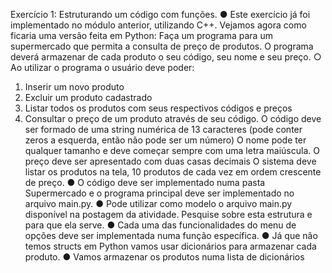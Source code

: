 Exercício 1: Estruturando um código com funções.
● Este exercício já foi implementado no módulo anterior, utilizando C++.
Vejamos agora como ficaria uma versão feita em Python: Faça um programa
para um supermercado que permita a consulta de preço de produtos. O
programa deverá armazenar de cada produto o seu código, seu nome e seu
preço.
○ Ao utilizar o programa o usuário deve poder:
1. Inserir um novo produto
2. Excluir um produto cadastrado
3. Listar todos os produtos com seus respectivos códigos e preços
4. Consultar o preço de um produto através de seu código.
O código deve ser formado de uma string numérica de 13 caracteres (pode
conter zeros a esquerda, então não pode ser um número)
O nome pode ter qualquer tamanho e deve começar sempre com uma letra
maiúscula.
O preço deve ser apresentado com duas casas decimais
O sistema deve listar os produtos na tela, 10 produtos de cada vez em ordem
crescente de preço.
● O código deve ser implementado numa pasta Supermercado e o programa
principal deve ser implementado no arquivo main.py.
● Pode utilizar como modelo o arquivo main.py disponível na postagem da
atividade. Pesquise sobre esta estrutura e para que ela serve.
● Cada uma das funcionalidades do menu de opções deve ser implementada
numa função específica.
● Já que não temos structs em Python vamos usar dicionários para armazenar
cada produto.
● Vamos armazenar os produtos numa lista de dicionários